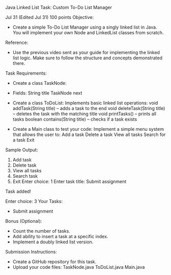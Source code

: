 Java Linked List Task: Custom To-Do List Manager

Jul 31 (Edited Jul 31)
100 points
Objective:
- Create a simple To-Do List Manager using a singly linked list in Java. You will implement your own Node and LinkedList classes from scratch.

Reference:
- Use the previous video sent as your guide for implementing the linked list logic. Make sure to follow the structure and concepts demonstrated there.

Task Requirements:
- Create a class TaskNode:
- Fields:
String title
TaskNode next
- Create a class ToDoList:
Implements basic linked list operations:
void addTask(String title) – adds a task to the end
void deleteTask(String title) – deletes the task with the matching title
void printTasks() – prints all tasks
boolean contains(String title) – checks if a task exists

- Create a Main class to test your code:
Implement a simple menu system that allows the user to:
Add a task
Delete a task
View all tasks
Search for a task
Exit

Sample Output:
1. Add task
2. Delete task
3. View all tasks
4. Search task
5. Exit
Enter choice: 1
Enter task title: Submit assignment

Task added!

Enter choice: 3
Your Tasks:
- Submit assignment

Bonus (Optional):
- Count the number of tasks.
- Add ability to insert a task at a specific index.
- Implement a doubly linked list version.

Submission Instructions:
- Create a GitHub repository for this task.
- Upload your code files:
TaskNode.java
ToDoList.java
Main.java
